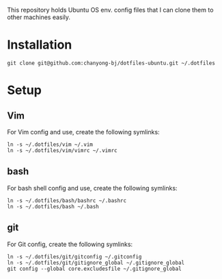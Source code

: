 This repository holds Ubuntu OS env. config files that I can clone them to other machines easily.

# Installation
    git clone git@github.com:chanyong-bj/dotfiles-ubuntu.git ~/.dotfiles

# Setup

## Vim
For Vim config and use, create the following symlinks:

    ln -s ~/.dotfiles/vim ~/.vim
    ln -s ~/.dotfiles/vim/vimrc ~/.vimrc

## bash
For bash shell config and use, create the following symlinks:

    ln -s ~/.dotfiles/bash/bashrc ~/.bashrc
    ln -s ~/.dotfiles/bash ~/.bash

## git
For Git config, create the following symlinks:

    ln -s ~/.dotfiles/git/gitconfig ~/.gitconfig
    ln -s ~/.dotfiles/git/gitignore_global ~/.gitignore_global
    git config --global core.excludesfile ~/.gitignore_global
